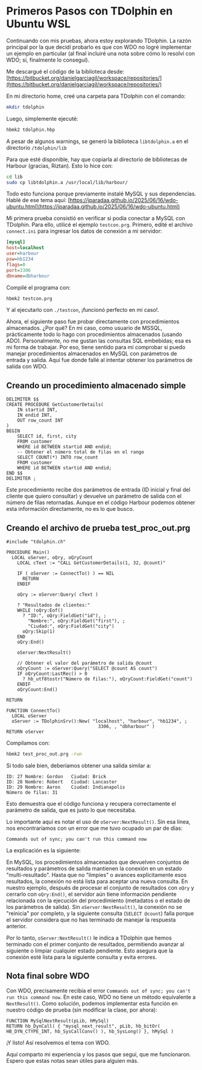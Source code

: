 # Primeros Pasos con TDolphin en Ubuntu WSL

Continuando con mis pruebas, ahora estoy explorando TDolphin. La razón principal por la que decidí probarlo es que con WDO no logré implementar un ejemplo en particular (al final incluiré una nota sobre cómo lo resolví con WDO; sí, finalmente lo conseguí).

Me descargué el código de la biblioteca desde:
[https://bitbucket.org/danielgarciagil/workspace/repositories/](https://bitbucket.org/danielgarciagil/workspace/repositories/)

En mi directorio home, creé una carpeta para TDolphin con el comando:

```bash
mkdir tdolphin
```

Luego, simplemente ejecuté:

```bash
hbmk2 tdolphin.hbp
```

A pesar de algunos warnings, se generó la biblioteca `libtdolphin.a` en el directorio `/tdolphin/lib`

Para que esté disponible, hay que copiarla al directorio de bibliotecas de Harbour (gracias, Riztan). Esto lo hice con:

```bash
cd lib
sudo cp libtdolphin.a /usr/local/lib/harbour/
```

Todo esto funciona porque previamente instalé MySQL y sus dependencias. Hablé de ese tema aquí:
[https://jparadaa.github.io/2025/06/16/wdo-ubuntu.html](https://jparadaa.github.io/2025/06/16/wdo-ubuntu.html)

Mi primera prueba consistió en verificar si podía conectar a MySQL con TDolphin. Para ello, utilicé el ejemplo `testcon.prg`. Primero, edité el archivo `connect.ini` para ingresar los datos de conexión a mi servidor:

```ini
[mysql]
host=localhost
user=harbour
psw=hb1234
flags=0
port=3306
dbname=dbharbour
```

Compilé el programa con:

```bash
hbmk2 testcon.prg
```

Y al ejecutarlo con `./testcon`, ¡funcionó perfecto en mi caso!.

Ahora, el siguiente paso fue probar directamente con procedimientos almacenados. ¿Por qué? En mi caso, como usuario de MSSQL, prácticamente todo lo hago con procedimientos almacenados (usando ADO). Personalmente, no me gustan las consultas SQL embebidas; esa es mi forma de trabajar. Por eso, tiene sentido para mí comprobar si puedo manejar procedimientos almacenados en MySQL con parámetros de entrada y salida. Aquí fue donde fallé al intentar obtener los parámetros de salida con WDO.

## Creando un procedimiento almacenado simple

```mysql
DELIMITER $$
CREATE PROCEDURE GetCustomerDetails(
    IN startid INT,
    IN endid INT,
    OUT row_count INT
)
BEGIN
    SELECT id, first, city 
    FROM customer 
    WHERE id BETWEEN startid AND endid;
    -- Obtener el número total de filas en el rango
    SELECT COUNT(*) INTO row_count 
    FROM customer 
    WHERE id BETWEEN startid AND endid;
END $$
DELIMITER ;
```

Este procedimiento recibe dos parámetros de entrada (ID inicial y final del cliente que quiero consultar) y devuelve un parámetro de salida con el número de filas retornadas. Aunque en el código Harbour podemos obtener esta información directamente, no es lo que busco.

## Creando el archivo de prueba test_proc_out.prg

```harbour
#include "tdolphin.ch"

PROCEDURE Main()
  LOCAL oServer, oQry, oQryCount
    LOCAL cText := "CALL GetCustomerDetails(1, 32, @count)"
    
    IF ( oServer := ConnectTo() ) == NIL
      RETURN
    ENDIF
    
    oQry := oServer:Query( cText )
    
    ? "Resultados de clientes:"
    WHILE !oQry:Eof()
      ? "ID:", oQry:FieldGet("id"), ;
        "Nombre:", oQry:FieldGet("first"), ;
        "Ciudad:", oQry:FieldGet("city")
      oQry:Skip(1)
    END
    oQry:End()
    
    oServer:NextResult()
    
    // Obtener el valor del parámetro de salida @count
    oQryCount := oServer:Query("SELECT @count AS count")
    IF oQryCount:LastRec() > 0
      ? hb_utf8tostr("Número de filas:"), oQryCount:FieldGet("count")
    ENDIF
    oQryCount:End()
    
RETURN

FUNCTION ConnectTo()
  LOCAL oServer
  oServer := TDolphinSrv():New( "localhost", "harbour", "hb1234", ;
                                  3306, , "dbharbour" )
RETURN oServer
```

Compilamos con:

```bash
hbmk2 test_proc_out.prg -run
```

Si todo sale bien, deberíamos obtener una salida similar a:

```
ID: 27 Nombre: Gordon   Ciudad: Brick
ID: 28 Nombre: Robert   Ciudad: Lancaster
ID: 29 Nombre: Aaron    Ciudad: Indianapolis
Número de filas: 31
```

Esto demuestra que el código funciona y recupera correctamente el parámetro de salida, que es justo lo que necesitaba.

Lo importante aquí es notar el uso de `oServer:NextResult()`. Sin esa línea, nos encontraríamos con un error que me tuvo ocupado un par de días:

```
Commands out of sync; you can't run this command now
```

La explicación es la siguiente:

En MySQL, los procedimientos almacenados que devuelven conjuntos de resultados y parámetros de salida mantienen la conexión en un estado "multi-resultado". Hasta que no "limpies" o avances explícitamente esos resultados, la conexión no está lista para aceptar una nueva consulta. En nuestro ejemplo, después de procesar el conjunto de resultados con `oQry` y cerrarlo con `oQry:End()`, el servidor aún tiene información pendiente relacionada con la ejecución del procedimiento (metadatos o el estado de los parámetros de salida). Sin `oServer:NextResult()`, la conexión no se "reinicia" por completo, y la siguiente consulta (`SELECT @count`) falla porque el servidor considera que no has terminado de manejar la respuesta anterior.

Por lo tanto, `oServer:NextResult()` le indica a TDolphin que hemos terminado con el primer conjunto de resultados, permitiendo avanzar al siguiente o limpiar cualquier estado pendiente. Esto asegura que la conexión esté lista para la siguiente consulta y evita errores.

## Nota final sobre WDO

Con WDO, precisamente recibía el error `Commands out of sync; you can't run this command now`. En este caso, WDO no tiene un método equivalente a `NextResult()`. Como solución, podemos implementar esta función en nuestro código de prueba (sin modificar la clase, por ahora):

```harbour
FUNCTION MySqlNextResult(pLib, hMySql)
RETURN hb_DynCall( { "mysql_next_result", pLib, hb_bitOr( HB_DYN_CTYPE_INT, hb_SysCallConv() ), hb_SysLong() }, hMySql )
```

¡Y listo! Así resolvemos el tema con WDO.

Aquí comparto mi experiencia y los pasos que seguí, que me funcionaron. Espero que estas notas sean útiles para alguien más.
